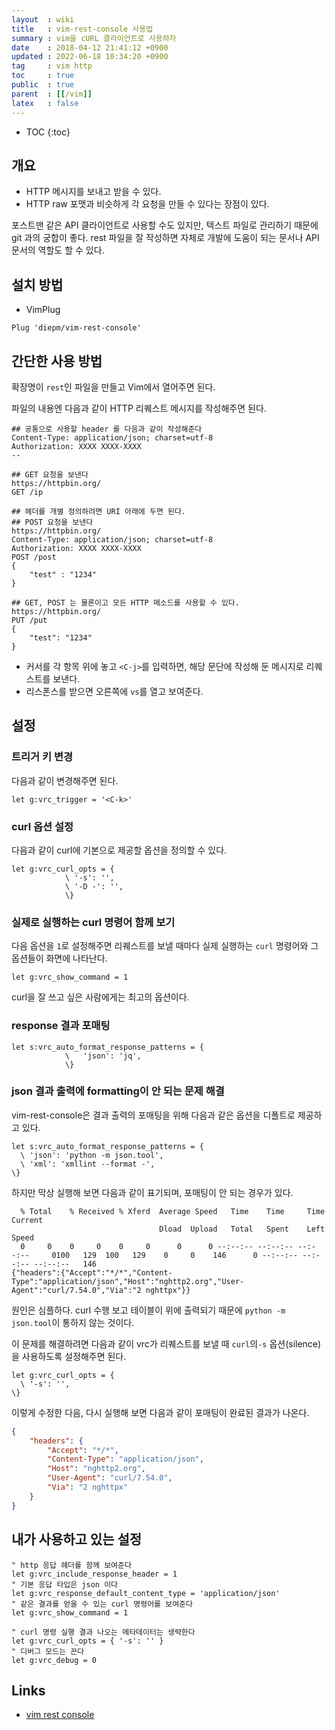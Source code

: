 ```yaml
---
layout  : wiki
title   : vim-rest-console 사용법
summary : vim을 cURL 클라이언트로 사용하자
date    : 2018-04-12 21:41:12 +0900
updated : 2022-06-18 10:34:20 +0900
tag     : vim http
toc     : true
public  : true
parent  : [[/vim]]
latex   : false
---
```

* TOC
{:toc}

## 개요

* HTTP 메시지를 보내고 받을 수 있다.
* HTTP raw 포맷과 비슷하게 각 요청을 만들 수 있다는 장점이 있다.

포스트맨 같은 API 클라이언트로 사용할 수도 있지만, 텍스트 파일로 관리하기 때문에 git 과의 궁합이 좋다. rest 파일을 잘 작성하면 자체로 개발에 도움이 되는 문서나 API 문서의 역할도 할 수 있다.

## 설치 방법

* VimPlug

```viml
Plug 'diepm/vim-rest-console'
```

## 간단한 사용 방법

확장명이 `rest`인 파일을 만들고 Vim에서 열어주면 된다.

파일의 내용엔 다음과 같이 HTTP 리퀘스트 메시지를 작성해주면 된다.


```
## 공통으로 사용할 header 를 다음과 같이 작성해준다
Content-Type: application/json; charset=utf-8
Authorization: XXXX XXXX-XXXX
--

## GET 요청을 보낸다
https://httpbin.org/
GET /ip

## 헤더를 개별 정의하려면 URI 아래에 두면 된다.
## POST 요청을 보낸다
https://httpbin.org/
Content-Type: application/json; charset=utf-8
Authorization: XXXX XXXX-XXXX
POST /post
{
    "test" : "1234"
}

## GET, POST 는 물론이고 모든 HTTP 메소드를 사용할 수 있다.
https://httpbin.org/
PUT /put
{
    "test": "1234"
}
```

* 커서를 각 항목 위에 놓고 `<C-j>`를 입력하면, 해당 문단에 작성해 둔 메시지로 리퀘스트를 보낸다.
* 리스폰스를 받으면 오른쪽에 `vs`를 열고 보여준다.

## 설정

### 트리거 키 변경

다음과 같이 변경해주면 된다.

```viml
let g:vrc_trigger = '<C-k>'
```

### curl 옵션 설정

다음과 같이 curl에 기본으로 제공할 옵션을 정의할 수 있다.

```viml
let g:vrc_curl_opts = {
            \ '-s': '',
            \ '-D -': '',
            \}
```

### 실제로 실행하는 curl 명령어 함께 보기

다음 옵션을 `1`로 설정해주면 리퀘스트를 보낼 때마다 실제 실행하는 `curl` 명령어와 그 옵션들이 화면에 나타난다.

```viml
let g:vrc_show_command = 1
```

curl을 잘 쓰고 싶은 사람에게는 최고의 옵션이다.

### response 결과 포매팅

```viml
let s:vrc_auto_format_response_patterns = {
            \   'json': 'jq',
            \}
```

### json 결과 출력에 formatting이 안 되는 문제 해결

vim-rest-console은 결과 출력의 포매팅을 위해 다음과 같은 옵션을 디폴트로 제공하고 있다.

```viml
let s:vrc_auto_format_response_patterns = {
  \ 'json': 'python -m json.tool',
  \ 'xml': 'xmllint --format -',
\}
```

하지만 막상 실행해 보면 다음과 같이 표기되며, 포매팅이 안 되는 경우가 있다.

```
  % Total    % Received % Xferd  Average Speed   Time    Time     Time  Current
                                 Dload  Upload   Total   Spent    Left  Speed
  0     0    0     0    0     0      0      0 --:--:-- --:--:-- --:--:--     0100   129  100   129    0     0    146      0 --:--:-- --:--:-- --:--:--   146
{"headers":{"Accept":"*/*","Content-Type":"application/json","Host":"nghttp2.org","User-Agent":"curl/7.54.0","Via":"2 nghttpx"}}
```

원인은 심플하다. curl 수행 보고 테이블이 위에 출력되기 때문에 `python -m json.tool`이 통하지 않는 것이다.

이 문제를 해결하려면 다음과 같이 vrc가 리퀘스트를 보낼 때 `curl`의`-s` 옵션(silence)을 사용하도록 설정해주면 된다.

```viml
let g:vrc_curl_opts = {
  \ '-s': '',
\}
```

이렇게 수정한 다음, 다시 실행해 보면 다음과 같이 포매팅이 완료된 결과가 나온다.

```json
{
    "headers": {
        "Accept": "*/*",
        "Content-Type": "application/json",
        "Host": "nghttp2.org",
        "User-Agent": "curl/7.54.0",
        "Via": "2 nghttpx"
    }
}
```

## 내가 사용하고 있는 설정

```viml
" http 응답 헤더를 함께 보여준다
let g:vrc_include_response_header = 1
" 기본 응답 타입은 json 이다
let g:vrc_response_default_content_type = 'application/json'
" 같은 결과를 얻을 수 있는 curl 명령어를 보여준다
let g:vrc_show_command = 1

" curl 명령 실행 결과 나오는 메타데이터는 생략한다
let g:vrc_curl_opts = { '-s': '' }
" 디버그 모드는 끈다
let g:vrc_debug = 0
```

## Links

* [vim rest console](https://github.com/diepm/vim-rest-console )

